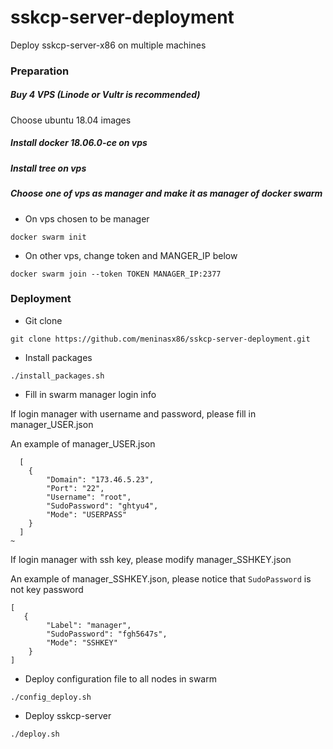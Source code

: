 # sskcp-server-deployment
Deploy sskcp-server-x86 on multiple machines

### Preparation 

##### Buy 4 VPS (Linode or Vultr is recommended)

Choose ubuntu 18.04 images 

##### Install docker 18.06.0-ce on vps

##### Install tree on vps

##### Choose one of vps as manager and make it as manager of docker swarm

* On vps chosen to be manager
```
docker swarm init
```
* On other vps, change token and MANGER_IP below

```
docker swarm join --token TOKEN MANAGER_IP:2377 

```
### Deployment

* Git clone

```
git clone https://github.com/meninasx86/sskcp-server-deployment.git
```


* Install packages

```
./install_packages.sh

```

* Fill in swarm manager login info 

If login manager with username and password, please fill in manager_USER.json

An example of manager_USER.json

```
  [
    {
        "Domain": "173.46.5.23",
        "Port": "22",
        "Username": "root",
        "SudoPassword": "ghtyu4",
        "Mode": "USERPASS"
    }
  ]
~    
```
If login manager with ssh key, please modify manager_SSHKEY.json

An example of manager_SSHKEY.json, please notice that `SudoPassword` is not key password 

```
[
   {
        "Label": "manager",
        "SudoPassword": "fgh5647s",
        "Mode": "SSHKEY"
    }
] 

```  


* Deploy configuration file to all nodes  in swarm

```
./config_deploy.sh
```

* Deploy sskcp-server

```
./deploy.sh 
```


